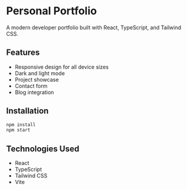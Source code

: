 
# Personal Portfolio

A modern developer portfolio built with React, TypeScript, and Tailwind CSS.

## Features

- Responsive design for all device sizes
- Dark and light mode
- Project showcase
- Contact form
- Blog integration

## Installation

```bash
npm install
npm start
```

## Technologies Used

- React
- TypeScript
- Tailwind CSS
- Vite

